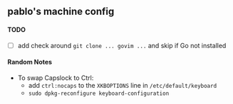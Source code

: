 ## pablo's machine config

#### TODO
  - [ ] add check around `git clone ... govim ...` and skip if Go not installed

#### Random Notes
  - To swap Capslock to Ctrl:
    - add `ctrl:nocaps` to the `XKBOPTIONS` line in `/etc/default/keyboard`
    - `sudo dpkg-reconfigure keyboard-configuration`
